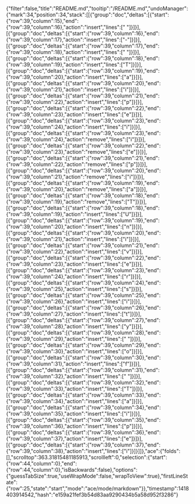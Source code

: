 {"filter":false,"title":"README.md","tooltip":"/README.md","undoManager":{"mark":34,"position":34,"stack":[[{"group":"doc","deltas":[{"start":{"row":39,"column":15},"end":{"row":39,"column":16},"action":"insert","lines":[" "]}]}],[{"group":"doc","deltas":[{"start":{"row":39,"column":16},"end":{"row":39,"column":17},"action":"insert","lines":["-"]}]}],[{"group":"doc","deltas":[{"start":{"row":39,"column":17},"end":{"row":39,"column":18},"action":"insert","lines":[" "]}]}],[{"group":"doc","deltas":[{"start":{"row":39,"column":18},"end":{"row":39,"column":19},"action":"insert","lines":["T"]}]}],[{"group":"doc","deltas":[{"start":{"row":39,"column":19},"end":{"row":39,"column":20},"action":"insert","lines":["a"]}]}],[{"group":"doc","deltas":[{"start":{"row":39,"column":20},"end":{"row":39,"column":21},"action":"insert","lines":["i"]}]}],[{"group":"doc","deltas":[{"start":{"row":39,"column":21},"end":{"row":39,"column":22},"action":"insert","lines":["p"]}]}],[{"group":"doc","deltas":[{"start":{"row":39,"column":22},"end":{"row":39,"column":23},"action":"insert","lines":["e"]}]}],[{"group":"doc","deltas":[{"start":{"row":39,"column":23},"end":{"row":39,"column":24},"action":"insert","lines":["i"]}]}],[{"group":"doc","deltas":[{"start":{"row":39,"column":23},"end":{"row":39,"column":24},"action":"remove","lines":["i"]}]}],[{"group":"doc","deltas":[{"start":{"row":39,"column":22},"end":{"row":39,"column":23},"action":"remove","lines":["e"]}]}],[{"group":"doc","deltas":[{"start":{"row":39,"column":21},"end":{"row":39,"column":22},"action":"remove","lines":["p"]}]}],[{"group":"doc","deltas":[{"start":{"row":39,"column":20},"end":{"row":39,"column":21},"action":"remove","lines":["i"]}]}],[{"group":"doc","deltas":[{"start":{"row":39,"column":19},"end":{"row":39,"column":20},"action":"remove","lines":["a"]}]}],[{"group":"doc","deltas":[{"start":{"row":39,"column":18},"end":{"row":39,"column":19},"action":"remove","lines":["T"]}]}],[{"group":"doc","deltas":[{"start":{"row":39,"column":18},"end":{"row":39,"column":19},"action":"insert","lines":["U"]}]}],[{"group":"doc","deltas":[{"start":{"row":39,"column":19},"end":{"row":39,"column":20},"action":"insert","lines":["n"]}]}],[{"group":"doc","deltas":[{"start":{"row":39,"column":20},"end":{"row":39,"column":21},"action":"insert","lines":["i"]}]}],[{"group":"doc","deltas":[{"start":{"row":39,"column":21},"end":{"row":39,"column":22},"action":"insert","lines":["v"]}]}],[{"group":"doc","deltas":[{"start":{"row":39,"column":22},"end":{"row":39,"column":23},"action":"insert","lines":["e"]}]}],[{"group":"doc","deltas":[{"start":{"row":39,"column":23},"end":{"row":39,"column":24},"action":"insert","lines":["r"]}]}],[{"group":"doc","deltas":[{"start":{"row":39,"column":24},"end":{"row":39,"column":25},"action":"insert","lines":["s"]}]}],[{"group":"doc","deltas":[{"start":{"row":39,"column":25},"end":{"row":39,"column":26},"action":"insert","lines":["i"]}]}],[{"group":"doc","deltas":[{"start":{"row":39,"column":26},"end":{"row":39,"column":27},"action":"insert","lines":["t"]}]}],[{"group":"doc","deltas":[{"start":{"row":39,"column":27},"end":{"row":39,"column":28},"action":"insert","lines":["y"]}]}],[{"group":"doc","deltas":[{"start":{"row":39,"column":28},"end":{"row":39,"column":29},"action":"insert","lines":[" "]}]}],[{"group":"doc","deltas":[{"start":{"row":39,"column":29},"end":{"row":39,"column":30},"action":"insert","lines":["o"]}]}],[{"group":"doc","deltas":[{"start":{"row":39,"column":30},"end":{"row":39,"column":31},"action":"insert","lines":["f"]}]}],[{"group":"doc","deltas":[{"start":{"row":39,"column":31},"end":{"row":39,"column":32},"action":"insert","lines":[" "]}]}],[{"group":"doc","deltas":[{"start":{"row":39,"column":32},"end":{"row":39,"column":33},"action":"insert","lines":["T"]}]}],[{"group":"doc","deltas":[{"start":{"row":39,"column":33},"end":{"row":39,"column":34},"action":"insert","lines":["a"]}]}],[{"group":"doc","deltas":[{"start":{"row":39,"column":34},"end":{"row":39,"column":35},"action":"insert","lines":["i"]}]}],[{"group":"doc","deltas":[{"start":{"row":39,"column":35},"end":{"row":39,"column":36},"action":"insert","lines":["p"]}]}],[{"group":"doc","deltas":[{"start":{"row":39,"column":36},"end":{"row":39,"column":37},"action":"insert","lines":["e"]}]}],[{"group":"doc","deltas":[{"start":{"row":39,"column":37},"end":{"row":39,"column":38},"action":"insert","lines":["i"]}]}]]},"ace":{"folds":[],"scrolltop":363.31815481185913,"scrollleft":0,"selection":{"start":{"row":44,"column":0},"end":{"row":44,"column":0},"isBackwards":false},"options":{"guessTabSize":true,"useWrapMode":false,"wrapToView":true},"firstLineState":{"row":25,"state":"start","mode":"ace/mode/markdown"}},"timestamp":1418403914542,"hash":"e159a21fef3b54d83aa9290434b5a58d952f3286"}